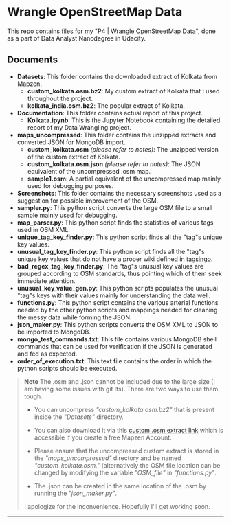 Wrangle OpenStreetMap Data
==========================

This repo contains files for my "P4 | Wrangle OpenStreetMap Data", done as a part of Data Analyst Nanodegree in Udacity.



Documents
---------

* **Datasets**: This folder contains the downloaded extract of Kolkata from Mapzen.
	* **custom_kolkata.osm.bz2**: My custom extract of Kolkata that I used throughout the project.
	*  **kolkata_india.osm.bz2**: The popular extract of Kolkata.
* **Documentation**: This folder contains actual report of this project.
	*  **Kolkata.ipynb**: This is the Jupyter Notebook containing the detailed report of my Data Wrangling project.
* **maps_uncompressed**: This folder contains the unzipped extracts and converted JSON for MongoDB import.
	* **custom_kolkata.osm** *(please refer to notes)*: The unzipped version of the custom extract of Kolkata.
	* **custom_kolkata.osm.json** *(please refer to notes)*: The JSON equivalent of the uncompressed .osm map.
	* **sample1.osm**: A partial equivalent of the uncompressed map mainly used for debugging purposes.
* **Screenshots**: This folder contains the necessary screenshots used as a suggestion for possible improvement of the OSM.
* **sampler.py**: This python script converts the large OSM file to a small sample mainly used for debugging.
* **map_parser.py**: This python script finds the statistics of various tags used in OSM XML.
* **unique_tag_key_finder.py**: This python script finds all the "tag"s unique key values.
* **unusual_tag_key_finder.py**: This python script finds all the "tag"s unique key values that do not have a proper wiki defined in [tagsingo](https://taginfo.openstreetmap.org/).
* **bad_regex_tag_key_finder.py**: The "tag"s unusual key values are grouped according to OSM standards, thus pointing which of them seek immediate attention.
* **unusual_key_value_gen.py**: This python scripts populates the unusual "tag"s keys with their values mainly for understanding the data well.
* **functions.py**: This python script contains the various arterial functions needed by the other python scripts and mappings needed for cleaning the messy data while forming the JSON.
* **json_maker.py**: This python scripts converts the OSM XML to JSON to be imported to MongoDB.
* **mongo_test_commands.txt**: This file contains various MongoDB shell commands that can be used for verification if the JSON is generated and fed as expected.
* **order_of_execution.txt**: This text file contains the order in which the python scripts should be executed.

> **Note**
> The .osm and .json cannot be included due to the large size (I am having some issues with git lfs). There are two ways to use them tough.
>
> * You can uncompress *"custom_kolkata.osm.bz2"* that is present inside the *"Datasets"* directory.
>
>* You can also download it via this [custom .osm extract link](https://mapzen.com/data/metro-extracts/your-extracts/320cb2360f25) which is accessible if you create a free Mapzen Account. 
>
>* Please ensure that the uncompressed custom extract is stored in the *"maps_uncompressed"* directory and be named *"custom_kolkata.osm."* (alternatively the OSM file location can be changed by modifying the variable *"OSM_file"* in *"functions.py"*. 
>
> * The .json can be created in the same location of the .osm by running the *"json_maker.py"*.
>
> I apologize for the inconvenience. Hopefully I'll get working soon.

---
